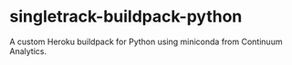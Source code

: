 # singletrack-buildpack-python
A custom Heroku buildpack for Python using miniconda from Continuum Analytics.

